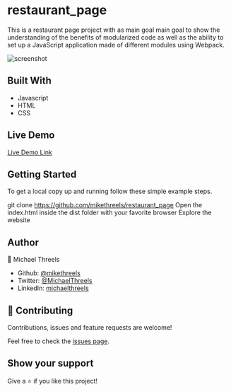 # restaurant_page
This is a restaurant page project with as main goal main goal to show the understanding of the benefits of modularized code as well as the ability to set up a JavaScript application made of different modules using Webpack.


![screenshot](./src/images/app_screenshot.png)


## Built With

- Javascript
- HTML
- CSS

## Live Demo

[Live Demo Link](https://raw.githack.com/mikethreels/restaurant_page/feature-branch/dist/index.html)


## Getting Started

To get a local copy up and running follow these simple example steps.

git clone https://github.com/mikethreels/restaurant_page
Open the index.html inside the dist folder with your favorite browser
Explore the website

## Author
👤 Michael Threels
- Github: [@mikethreels](https://github.com/mikethreels)
- Twitter: [@MichaelThreels](https://twitter.com/MichaelThreels)
- LinkedIn: [michaelthreels](https://www.linkedin.com/in/michael-threels)

## 🤝 Contributing

Contributions, issues and feature requests are welcome!

Feel free to check the [issues page](issues/).

## Show your support

Give a ⭐️ if you like this project!
